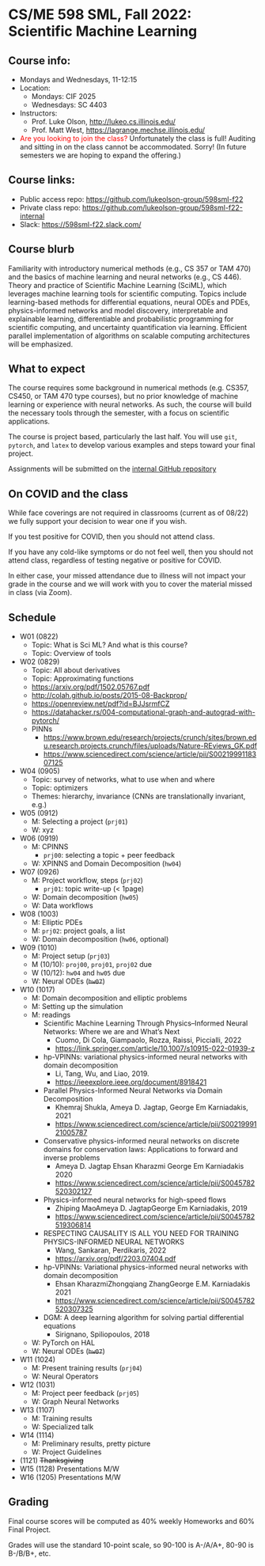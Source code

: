 # CS/ME 598 SML, Fall 2022: Scientific Machine Learning

## Course info:
* Mondays and Wednesdays, 11-12:15
* Location:
  * Mondays: CIF 2025
  * Wednesdays: SC 4403
* Instructors:
  * Prof. Luke Olson, http://lukeo.cs.illinois.edu/
  * Prof. Matt West, https://lagrange.mechse.illinois.edu/
* <span style="color:red">Are you looking to join the class?</span>   Unfortunately the class is full!  Auditing and sitting in on the class cannot be accommodated.  Sorry! (In future semesters we are hoping to expand the offering.)

## Course links:
* Public access repo: https://github.com/lukeolson-group/598sml-f22
* Private class repo: https://github.com/lukeolson-group/598sml-f22-internal
* Slack: https://598sml-f22.slack.com/

## Course blurb

Familiarity with introductory numerical methods (e.g., CS 357 or TAM 470) and
the basics of machine learning and neural networks (e.g., CS 446). Theory and
practice of Scientific Machine Learning (SciML), which leverages machine
learning tools for scientific computing. Topics include learning-based methods
for differential equations, neural ODEs and PDEs, physics-informed networks and
model discovery, interpretable and explainable learning, differentiable and
probabilistic programming for scientific computing, and uncertainty
quantification via learning. Efficient parallel implementation of algorithms on
scalable computing architectures will be emphasized.

## What to expect

The course requires some background in numerical methods (e.g. CS357, CS450, or
TAM 470 type courses), but no prior knowledge of machine learning or experience
with neural networks.  As such, the course will build the necessary tools through
the semester, with a focus on scientific applications.

The course is project based, particularly the last half.  You will use `git`,
`pytorch`, and `latex` to develop various examples and steps toward your final
project.

Assignments will be submitted on the [internal GitHub repository](https://github.com/lukeolson-group/598sml-f22-internal)

## On COVID and the class

While face coverings are not required in classrooms (current as of 08/22) we
fully support your decision to wear one if you wish.

If you test positive for COVID, then you should not attend class.

If you have any cold-like symptoms or do not feel well, then you should not
attend class, regardless of testing negative or positive for COVID.

In either case, your missed attendance due to illness will not impact
your grade in the course and we will work with you to cover the material
missed in class (via Zoom).

## Schedule

- W01 (0822)
  - Topic: What is Sci ML? And what is this course?
  - Topic: Overview of tools
- W02 (0829)
  - Topic: All about derivatives
  - Topic: Approximating functions
  - https://arxiv.org/pdf/1502.05767.pdf
  - http://colah.github.io/posts/2015-08-Backprop/
  - https://openreview.net/pdf?id=BJJsrmfCZ
  - https://datahacker.rs/004-computational-graph-and-autograd-with-pytorch/
  - PINNs
    - https://www.brown.edu/research/projects/crunch/sites/brown.edu.research.projects.crunch/files/uploads/Nature-REviews_GK.pdf
    - https://www.sciencedirect.com/science/article/pii/S0021999118307125
- W04 (0905)
   - Topic: survey of networks, what to use when and where
   - Topic: optimizers
   - Themes: hierarchy, invariance (CNNs are translationally invariant, e.g.)
- W05 (0912)
  - M: Selecting a project (`prj01`)
  - W: xyz
- W06 (0919)
  - M: CPINNS
    - `prj00`: selecting a topic + peer feedback
  - W: XPINNS and Domain Decomposition (`hw04`)
- W07 (0926)
  - M: Project workflow, steps (`prj02`)
    - `prj01`: topic write-up (< 1page)
  - W: Domain decomposition (`hw05`)
  - W: Data workflows
- W08 (1003)
  - M: Elliptic PDEs
  - M: `prj02`: project goals, a list
  - W: Domain decomposition (`hw06`, optional)
- W09 (1010)
  - M: Project setup (`prj03`)
  - M (10/10): `proj00`, `proj01`, `proj02` due
  - W (10/12): `hw04` and `hw05` due
  - W: Neural ODEs (~~`hw07`~~)
- W10 (1017) 
  - M: Domain decomposition and elliptic problems
  - M: Setting up the simulation
  - M: readings
    - Scientific Machine Learning Through Physics–Informed Neural Networks: Where we are and What’s Next
      - Cuomo, Di Cola, Giampaolo, Rozza, Raissi, Piccialli, 2022
      - https://link.springer.com/article/10.1007/s10915-022-01939-z
    - hp-VPINNs: variational physics-informed neural networks with domain decomposition
      - Li, Tang, Wu, and Liao, 2019.
      - https://ieeexplore.ieee.org/document/8918421
    - Parallel Physics-Informed Neural Networks via Domain Decomposition
      - Khemraj Shukla, Ameya D. Jagtap, George Em Karniadakis, 2021
      - https://www.sciencedirect.com/science/article/pii/S0021999121005787
    - Conservative physics-informed neural networks on discrete domains for conservation laws: Applications to forward and inverse problems
      - Ameya D. Jagtap Ehsan Kharazmi George Em Karniadakis 2020
      - https://www.sciencedirect.com/science/article/pii/S0045782520302127
    - Physics-informed neural networks for high-speed flows
      - Zhiping MaoAmeya D. JagtapGeorge Em Karniadakis, 2019
      - https://www.sciencedirect.com/science/article/pii/S0045782519306814
    - RESPECTING CAUSALITY IS ALL YOU NEED FOR TRAINING PHYSICS-INFORMED NEURAL NETWORKS
      - Wang, Sankaran, Perdikaris, 2022
      - https://arxiv.org/pdf/2203.07404.pdf
    - hp-VPINNs: Variational physics-informed neural networks with domain decomposition
      - Ehsan KharazmiZhongqiang ZhangGeorge E.M. Karniadakis 2021
      - https://www.sciencedirect.com/science/article/pii/S0045782520307325
    - DGM: A deep learning algorithm for solving partial differential equations
      - Sirignano, Spiliopoulos, 2018
  - W: PyTorch on HAL
  - W: Neural ODEs (~~`hw07`~~)
- W11 (1024)
  - M: Present training results (`prj04`)
  - W: Neural Operators
- W12 (1031)
  - M: Project peer feedback (`prj05`)
  - W: Graph Neural Networks
- W13 (1107)
  - M: Training results
  - W: Specialized talk
- W14 (1114)
  - M: Preliminary results, pretty picture
  - W: Project Guidelines
- (1121) ~~Thanksgiving~~
- W15 (1128) Presentations M/W
- W16 (1205) Presentations M/W

## Grading

Final course scores will be computed as 40% weekly Homeworks and 60% Final Project.

Grades will use the standard 10-point scale, so 90-100 is A-/A/A+, 80-90 is B-/B/B+, etc.
